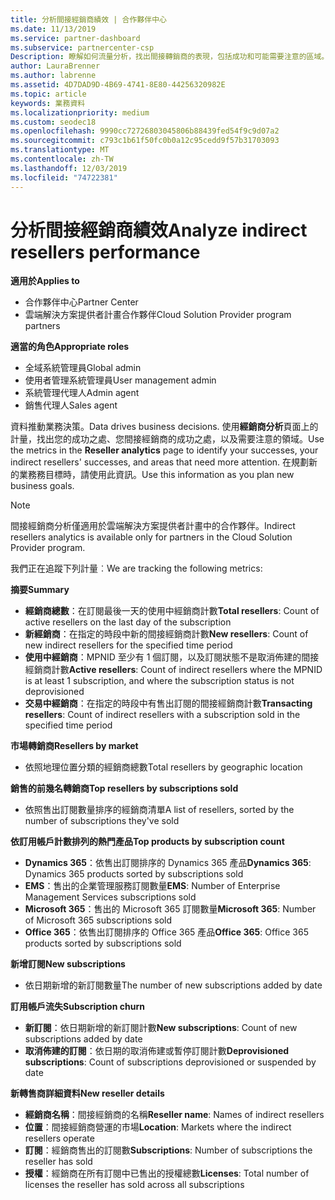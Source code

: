 ```yaml
---
title: 分析間接經銷商績效 | 合作夥伴中心
ms.date: 11/13/2019
ms.service: partner-dashboard
ms.subservice: partnercenter-csp
Description: 瞭解如何流量分析，找出間接轉銷商的表現，包括成功和可能需要注意的區域。
author: LauraBrenner
ms.author: labrenne
ms.assetid: 4D7DAD9D-4B69-4741-8E80-44256320982E
ms.topic: article
keywords: 業務資料
ms.localizationpriority: medium
ms.custom: seodec18
ms.openlocfilehash: 9990cc72726803045806b88439fed54f9c9d07a2
ms.sourcegitcommit: c793c1b61f50fc0b0a12c95cedd9f57b31703093
ms.translationtype: MT
ms.contentlocale: zh-TW
ms.lasthandoff: 12/03/2019
ms.locfileid: "74722381"
---
```

# <a name="analyze-indirect-resellers-performance"></a><span data-ttu-id="5e709-104">分析間接經銷商績效</span><span class="sxs-lookup"><span data-stu-id="5e709-104">Analyze indirect resellers performance</span></span> 

<span data-ttu-id="5e709-105">**適用於**</span><span class="sxs-lookup"><span data-stu-id="5e709-105">**Applies to**</span></span>

- <span data-ttu-id="5e709-106">合作夥伴中心</span><span class="sxs-lookup"><span data-stu-id="5e709-106">Partner Center</span></span>
- <span data-ttu-id="5e709-107">雲端解決方案提供者計畫合作夥伴</span><span class="sxs-lookup"><span data-stu-id="5e709-107">Cloud Solution Provider program partners</span></span>

<span data-ttu-id="5e709-108">**適當的角色**</span><span class="sxs-lookup"><span data-stu-id="5e709-108">**Appropriate roles**</span></span>

- <span data-ttu-id="5e709-109">全域系統管理員</span><span class="sxs-lookup"><span data-stu-id="5e709-109">Global admin</span></span>
- <span data-ttu-id="5e709-110">使用者管理系統管理員</span><span class="sxs-lookup"><span data-stu-id="5e709-110">User management admin</span></span>
- <span data-ttu-id="5e709-111">系統管理代理人</span><span class="sxs-lookup"><span data-stu-id="5e709-111">Admin agent</span></span>
- <span data-ttu-id="5e709-112">銷售代理人</span><span class="sxs-lookup"><span data-stu-id="5e709-112">Sales agent</span></span>

<span data-ttu-id="5e709-113">資料推動業務決策。</span><span class="sxs-lookup"><span data-stu-id="5e709-113">Data drives business decisions.</span></span> <span data-ttu-id="5e709-114">使用**經銷商分析**頁面上的計量，找出您的成功之處、您間接經銷商的成功之處，以及需要注意的領域。</span><span class="sxs-lookup"><span data-stu-id="5e709-114">Use the metrics in the **Reseller analytics** page to identify your successes, your indirect resellers' successes, and areas that need more attention.</span></span> <span data-ttu-id="5e709-115">在規劃新的業務務目標時，請使用此資訊。</span><span class="sxs-lookup"><span data-stu-id="5e709-115">Use this information as you plan new business goals.</span></span>

> [!NOTE]
> <span data-ttu-id="5e709-116">間接經銷商分析僅適用於雲端解決方案提供者計畫中的合作夥伴。</span><span class="sxs-lookup"><span data-stu-id="5e709-116">Indirect resellers analytics is available only for partners in the Cloud Solution Provider program.</span></span>

<span data-ttu-id="5e709-117">我們正在追蹤下列計量︰</span><span class="sxs-lookup"><span data-stu-id="5e709-117">We are tracking the following metrics:</span></span>

<span data-ttu-id="5e709-118">**摘要**</span><span class="sxs-lookup"><span data-stu-id="5e709-118">**Summary**</span></span>  
 - <span data-ttu-id="5e709-119">**經銷商總數**：在訂閱最後一天的使用中經銷商計數</span><span class="sxs-lookup"><span data-stu-id="5e709-119">**Total resellers**: Count of active resellers on the last day of the subscription</span></span>  
 - <span data-ttu-id="5e709-120">**新經銷商**：在指定的時段中新的間接經銷商計數</span><span class="sxs-lookup"><span data-stu-id="5e709-120">**New resellers**: Count of new indirect resellers for the specified time period</span></span>  
 - <span data-ttu-id="5e709-121">**使用中經銷商**：MPNID 至少有 1 個訂閱，以及訂閱狀態不是取消佈建的間接經銷商計數</span><span class="sxs-lookup"><span data-stu-id="5e709-121">**Active resellers**: Count of indirect resellers where the MPNID is at least 1 subscription, and where the subscription status is not deprovisioned</span></span>  
 - <span data-ttu-id="5e709-122">**交易中經銷商**：在指定的時段中有售出訂閱的間接經銷商計數</span><span class="sxs-lookup"><span data-stu-id="5e709-122">**Transacting resellers**: Count of indirect resellers with a subscription sold in the specified time period</span></span>  

<span data-ttu-id="5e709-123">**市場轉銷商**</span><span class="sxs-lookup"><span data-stu-id="5e709-123">**Resellers by market**</span></span>  
 - <span data-ttu-id="5e709-124">依照地理位置分類的經銷商總數</span><span class="sxs-lookup"><span data-stu-id="5e709-124">Total resellers by geographic location</span></span>  

<span data-ttu-id="5e709-125">**銷售的前幾名轉銷商**</span><span class="sxs-lookup"><span data-stu-id="5e709-125">**Top resellers by subscriptions sold**</span></span>
 - <span data-ttu-id="5e709-126">依照售出訂閱數量排序的經銷商清單</span><span class="sxs-lookup"><span data-stu-id="5e709-126">A list of resellers, sorted by the number of subscriptions they've sold</span></span>  

<span data-ttu-id="5e709-127">**依訂用帳戶計數排列的熱門產品**</span><span class="sxs-lookup"><span data-stu-id="5e709-127">**Top products by subscription count**</span></span>  
 - <span data-ttu-id="5e709-128">**Dynamics 365**：依售出訂閱排序的 Dynamics 365 產品</span><span class="sxs-lookup"><span data-stu-id="5e709-128">**Dynamics 365**: Dynamics 365 products sorted by subscriptions sold</span></span>  
 - <span data-ttu-id="5e709-129">**EMS**：售出的企業管理服務訂閱數量</span><span class="sxs-lookup"><span data-stu-id="5e709-129">**EMS**: Number of Enterprise Management Services subscriptions sold</span></span>  
 - <span data-ttu-id="5e709-130">**Microsoft 365**：售出的 Microsoft 365 訂閱數量</span><span class="sxs-lookup"><span data-stu-id="5e709-130">**Microsoft 365**: Number of Microsoft 365 subscriptions sold</span></span>  
 - <span data-ttu-id="5e709-131">**Office 365**：依售出訂閱排序的 Office 365 產品</span><span class="sxs-lookup"><span data-stu-id="5e709-131">**Office 365**: Office 365 products sorted by subscriptions sold</span></span>  

<span data-ttu-id="5e709-132">**新增訂閱**</span><span class="sxs-lookup"><span data-stu-id="5e709-132">**New subscriptions**</span></span>  
 - <span data-ttu-id="5e709-133">依日期新增的新訂閱數量</span><span class="sxs-lookup"><span data-stu-id="5e709-133">The number of new subscriptions added by date</span></span>  

<span data-ttu-id="5e709-134">**訂用帳戶流失**</span><span class="sxs-lookup"><span data-stu-id="5e709-134">**Subscription churn**</span></span>  
 - <span data-ttu-id="5e709-135">**新訂閱**：依日期新增的新訂閱計數</span><span class="sxs-lookup"><span data-stu-id="5e709-135">**New subscriptions**: Count of new subscriptions added by date</span></span>  
 - <span data-ttu-id="5e709-136">**取消佈建的訂閱**：依日期的取消佈建或暫停訂閱計數</span><span class="sxs-lookup"><span data-stu-id="5e709-136">**Deprovisioned subscriptions**: Count of subscriptions deprovisioned or suspended by date</span></span>  

<span data-ttu-id="5e709-137">**新轉售商詳細資料**</span><span class="sxs-lookup"><span data-stu-id="5e709-137">**New reseller details**</span></span>  
 - <span data-ttu-id="5e709-138">**經銷商名稱**：間接經銷商的名稱</span><span class="sxs-lookup"><span data-stu-id="5e709-138">**Reseller name**: Names of indirect resellers</span></span>  
 - <span data-ttu-id="5e709-139">**位置**：間接經銷商營運的市場</span><span class="sxs-lookup"><span data-stu-id="5e709-139">**Location**: Markets where the indirect resellers operate</span></span>  
 - <span data-ttu-id="5e709-140">**訂閱**：經銷商售出的訂閱數</span><span class="sxs-lookup"><span data-stu-id="5e709-140">**Subscriptions**: Number of subscriptions the reseller has sold</span></span>  
 - <span data-ttu-id="5e709-141">**授權**：經銷商在所有訂閱中已售出的授權總數</span><span class="sxs-lookup"><span data-stu-id="5e709-141">**Licenses**: Total number of licenses the reseller has sold across all subscriptions</span></span>  
  
  